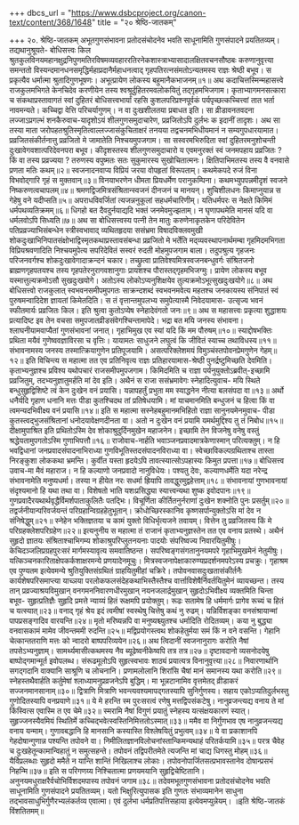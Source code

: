 +++
dbcs_url = "https://www.dsbcproject.org/canon-text/content/368/1648"
title = "२० श्रेष्ठि-जातकम्"

+++
२०. श्रेष्ठि-जातकम्
अभूतगुणसंभावना प्रतोदसंचोदनेव भवति साधूनामिति गुणसंपादने प्रयतितव्यम्। तद्यथानुश्रूयते-
बोधिसत्त्वः किल श्रुतकुलविनयमहानक्षुद्रनिपुणमतिरविषमव्यवहाररतिरनेकशास्त्राभ्यासादालक्षितवचनसौष्ठबः करुणानुवृत्त्या समन्ततो विस्यन्दमानधनसमृद्धिर्महाप्रदानैर्महाधनत्वाद् गृहपतिरत्नसंमतोऽन्यतमस्य राज्ञः श्रेष्ठी बभूव।
स प्रकृत्यैव धर्मात्मा श्रुतादिगुणभूषणः। 
अभूत्प्रायेण लोकस्य बहुमानैकभाजनम्॥१॥
अथ कदाचित्तस्मिन्महासत्त्वे राजकुलमभिगते केनचिदेव करणीयेन तस्य श्वश्रूर्दुहितरमवलोकयितुं तद्गृहमभिजगाम। कृताभ्यागमनसत्कारा च संकथाप्रस्तावागतं स्वां दुहितरं बोधिसत्त्वभार्यां रहसि कुशलपरिप्रश्नपूर्वकं पर्यपृच्छत्कच्चित्त्वां तात भर्ता नावमन्यते। कच्चिद्वा वेत्ति परिचर्यागुणम्। न वा दुःखशीलतया प्रबाधत इति। सा व्रीडावनतवदना लज्जाऽप्रगल्भं शनकैरुवाच-यादृशोऽयं शीलगुणसमुदाचारेण, प्रव्रजितोऽपि दुर्लभः क इदानीं तादृशः। अथ सा तस्या माता जरोपहतश्रुतिस्मृतित्वाल्लज्जासंकुचिताक्षरं तनयया तद्वचनमभिधीयमानं न सम्यगुपधारयामात। प्रव्रजितसंकीर्तनात्तु प्रव्रजितो मे जामातेति निश्चयमुपजगाम। सा सस्वरमभिरुदिता स्वां दुहितरमनुशोचन्ती दुःखावेगवशात्परिदेवनपरा बभूव। कीदृशस्तस्य शीलगुणसमुदाचारो य एवमनुरक्तं स्वं जनमपहाय प्रव्रजितः ? किं वा तस्य प्रव्रज्यया ?
तरुणस्य वपुष्मतः सतः सुकुमारस्य सुखोचितात्मनः। 
क्षितिपाभिमतस्य तस्य वै वनवासे प्रणता मतिः कथम्॥२॥
स्वजनादनवाप्य विप्रियं जरया वोपहृतां विरूपताम्। 
कथमेकपदे रुजं विना विभवोद्गारि गृहं स मुक्तवान्॥३॥
विनयाभरणेन धीमता प्रियधर्मेण परानुकम्पिना। 
कथमभ्युपपन्नमीदृशं स्वजने निष्करुणत्वचापलम्॥४॥
श्रमणद्विजमित्रसंश्रितान्स्वजनं दीनजनं च मानयन्। 
शुचिशीलधनः किमाप्नुयान्न स गेहेषु वने यदीप्सति॥५॥
अपराधविवर्जितां त्यजन्ननुकूलां सहधर्मचारिणीम्। 
यतिधर्मपरः स नेक्षते किमिमं धर्मपथव्यतिक्रमम्॥६॥
धिगहो बत दैवदुर्नयाद्यदि भक्तं जनमेवमुज्झताम्। 
न घृणापथमेति मानसं यदि वा धर्मलवोऽपि सिध्यति॥७॥
अथ सा बोधिसत्त्वस्य पत्नी तेन मातुः करुणेनाकृतकेन परिदेवितेन पतिप्रव्रज्याभिसंबन्धेन स्त्रीस्वभावाद् व्यथितहृदया ससंभ्रमा विषादविक्लवमुखी शोकदुःखाभिनिपातसंक्षोभाद्विस्मृतकथाप्रस्तावसंबन्धा प्रव्रजितो मे भर्तेति मद्‍व्यवस्थापनार्थमम्बा गृहमिदमभिगता विप्रियश्रवणादिति निश्चयमुपेत्य सपरिदेवितं सस्वरं रुदती मोहमुपजगाम बाला। तदुपश्रुत्य गृहजनः परिजनवर्गश्च शोकदुःखावेगादाक्रन्दनं चकार। तच्छ्रुत्वा प्रातिवेश्यमित्रस्वजनबन्धुवर्गः संश्रितजनो ब्राह्मणगृहपतयश्च तस्य गृहपतेरनुरागवशानुगाः प्रायशश्च पौरास्तद्गृहमभिजग्मुः।
प्रायेण लोकस्य बभूव यस्मात्तुल्यक्रमोऽसौ सुखदुःखयोगे। 
अतोऽस्य लोकोऽप्यनुशिक्षयेव तुल्यक्रमोऽभूत्सुखदुःखयोगे॥८॥
अथ बोधिसत्त्वो राजकुलात् स्वभवनसमीपमुपगतः साक्रन्दशब्दं स्वभवनमवेत्य महतश्च जनकायस्य संनिपातं स्वं पुरुषमन्वादिदेश ज्ञायतां किमेतदिति। स तं वृत्तान्तमुपलभ्य समुपेत्यास्मै निवेदयामास-
उत्सृज्य भवनं स्फीतमार्यः प्रव्रजितः किल। 
इति श्रुत्वा कुतोऽप्येष स्नेहादेवंगतो जनः॥९॥
अथ स महासत्त्वः प्रकृत्या शुद्धाशयः प्रत्यादिष्ट इव तेन वचसा समुपजातव्रीडसंवेगश्चिन्तामापेदे। भद्रा बत मयि जनस्य संभावना।
श्लाघनीयामवाप्यैतां गुणसंभावनां जनात्। 
गृहाभिमुख एव स्यां यदि किं मम पौरुषम्॥१०॥
स्याद्दोषभक्तिः प्रथिता मयैवं गुणेष्ववज्ञाविरसा च वृत्तिः। 
यायामतः साधुजने लघुत्वं कि जीवितं स्याच्च तथाविधस्य॥११॥
संभावनामस्य जनस्य तस्मात्क्रियागुणेन प्रतिपूजयामि। 
असत्परिक्लेशमयं विमुञ्चंस्तपोवनप्रेमगुणेन गेहम्॥१२॥
इति विचिन्त्य स महात्मा तत एव प्रतिनिवृत्य राज्ञः प्रतिहारयामास-श्रेष्ठी पुनर्द्रष्टुमिच्छति देवमिति। कृताभ्यनुज्ञश्च प्रविश्य यथोपचारं राजसमीपमुपजगाम। किमिदमिति च राज्ञा पर्यनुयुक्तोऽब्रवीत्-इच्छामि प्रव्रजितुम्, तदभ्यनुज्ञातुमर्हति मां देव इति।
अथैनं स राजा ससंभ्रमावेगः स्नेहादित्युवाच-
मयि स्थिते बन्धुसुहृद्विशिष्टे त्वं केन दुःखेन वनं प्रयासि। 
यन्नापहर्तुं प्रभुता मम स्याद्धनेन नीत्या बलसंपदा वा॥१३॥
अर्थो धनैर्यदि गृहाण धनानि मत्तः 
पीडा कुतश्चिदथ तां प्रतिषेधयामि। 
मां याचमानमिति बन्धुजनं च हित्वा 
किं वा त्वमन्यदभिवीक्ष्य वनं प्रयासि॥१४॥
इति स महात्मा सस्नेहबहुमानमभिहितो राज्ञा सानुनयमेनमुवाच-
पीडा कुतस्त्वद्भुजसंश्रितानां धनोदयावेक्षणदीनता वा। 
अतो न दुःखेन वनं प्रयामि यमर्थमुद्दिश्य तु तं निबोध॥१५॥
दीक्षामुपाश्रित इति प्रथितोऽस्मि देव 
शोकाश्रुदुर्दिनमुखेन महाजनेन। 
इच्छामि तेन विजनेषु वनेषु वस्तुं 
श्रद्धेयतामुपगतोऽस्मि गुणाभिपत्तौ॥१६॥
राजोवाच-नार्हति भवाञ्जनप्रवादमात्रकेणास्मान् परित्यक्तुम्। न हि भवद्विधानां जनप्रवादसंपादनाभिराध्या गुणविभूतिस्तदसंपादनविराध्या वा।
स्वेच्छाविकल्पग्रथिताश्च तास्ता निरङ्कुशा लोककथा भ्रमन्ति। 
कुर्वीत यस्ता हृदयेऽपि तावत्स्यात्सोऽपहास्यः किमुत प्रपत्ता॥१७॥
बोधिसत्त्व उवाच-मा मैवं महाराज। न हि कल्याणो जनप्रवादो नानुविधेयः। पश्यतु देवः,
कल्याणधर्मेति यदा नरेन्द्र संभावनामेति मनुष्यधर्मा। 
तस्या न हीयेत नरः सधर्मा ह्रियापि तावद्धुरमुद्वहेत्ताम्॥१८॥
संभावनायां गुणभावनायां संदृश्यमानो हि यथा तथा वा। 
विशेषतो भाति यशःप्रसिद्ध्या स्यात्त्वन्यथा शुष्क इवोदपानः॥१९॥
गुणप्रवादैरयथार्थवृद्धैर्विमर्शपाताकुलितैः पतद्भिः। 
विचूर्णिता कीर्तितनुर्नराणां दुःखेन शक्नोति पुनः प्रसर्तुम्॥२०॥
तद्वर्जनीयान्परिवर्जयन्तं परिग्रहान्विग्रहहेतुभूतान्। 
क्रोधोच्छिरस्कानिव कृष्णसर्पान्युक्तोऽसि मां देव न संनिषेद्धुम्॥२१॥
स्नेहेन भक्तिज्ञतया च कामं युक्तो विधिर्भृत्यजने तवायम्। 
वित्तेन तु प्रव्रजितस्य किं मे परिग्रहक्लेशपरिग्रहेण॥२२॥
इत्यनुनीय स महात्मा तं राजानं कृताभ्यनुज्ञस्तेन तत एव वनाय प्रतस्थे। अथैनं सुहृदो ज्ञातयः संश्रिताश्चाभिगम्य शोकाश्रुपरिप्लुतनयनाः पादयोः संपरिष्वज्य निवारयितुमीषुः। केचिदञ्जलिप्रग्रहपुरःसरं मार्गमस्यावृत्य समवातिष्ठन्त। सपरिष्वङ्गसंगतानुनयमपरे गृहाभिमुखमेनं नेतुमीषुः। यत्किञ्चनकारिताक्षेपकर्कशाक्षरमन्ये प्रणयादेनमूचुः। मित्रस्वजनापेक्षाकारुण्यप्रदर्शनमपरेऽस्य प्रचक्रुः। गृहाश्रम एव पुण्यतम इत्येवमन्ये श्रुतियुक्तिसंग्रथितं ग्राहयितुमीहां चक्रिरे। तपोवनवासदुःखतासंकीर्तनैः कार्यशेषपरिसमाप्त्या याच्ञया परलोकफलसंदेहकथाभिस्तैस्तैश्च वार्त्ताविशेषैर्निवर्तयितुमेनं व्यायच्छन्त। तस्य तान् प्रव्रज्याश्रयविमुखान् वनगमननिवारणधीरमुखान् नयनजलार्द्रमुखान् सुहृदोऽभिवीक्ष्य व्यक्तमिति चिन्ता बभूव-
सुहृत्प्रतिज्ञैः सुहृदि प्रमत्ते न्याय्यं हितं रूक्षमपि प्रयोक्तुम्। 
रूढः सतामेष हि धर्ममार्गः प्रागेव रूच्यं च हितं च यत्स्यात्॥२३॥
वनाद् गृहं श्रेय इदं त्वमीषां स्वस्थेषु चित्तेषु कथं नु रुढम्। 
यन्निर्विशङ्का वनसंश्रायान्मां पापप्रसङ्गादिव वारयन्ति॥२४॥
मृतो मरिष्यन्नपि वा मनुष्यश्च्युतश्च धर्मादिति रोदितव्यम्। 
कया नु बुद्ध्या वनवासकामं मामेव जीवन्तममी रुदन्ति॥२५॥
मद्विप्रयोगस्त्वथ शोकहेतुर्मया समं किं न वने वसन्ति। 
गेहानि चेत्कान्ततराणि मत्तः को न्वादरो बाष्पपरिव्ययेन॥२६॥
अथ त्विदानीं स्वजनानुरागः करोति नैषां तपसेऽभ्यनुज्ञाम्। 
सामर्थ्यमासीत्कथमस्य नैव ब्यूढेष्वनीकेष्वपि तत्र तत्र॥२७॥
दृष्टावदानो व्यसनोदयेषु बाष्पोद्गमान्मूर्त इवोपलब्ध। 
संरूढमूलोऽपि सुहृत्स्वभावः शाठ्यं प्रयात्यत्र विनानुवृत्त्या॥२८॥
निवारणार्थानि सगद्गदानि वाक्यानि साश्रूणि च लोचनानि। 
प्रणामलोलानि शिरांसि चैषां मानं समानस्य यथा करोति॥२९॥
स्नेहस्तथैवार्हति कर्तुमेषां श्लाध्यामनुप्रव्रजनेऽपि बुद्धिम्। 
मा भून्नटानामिव वृत्तमेतद् व्रीडाकरं सज्जनमानसानाम्॥३०॥
द्वित्राणि मित्राणि भवन्त्यवश्यमापद्गतस्यापि सुनिर्गुणस्य। 
सहाय एकोऽप्यतिदुर्लभस्तु गुणोदितस्यापि वनप्रयाणे॥३१॥
ये मे हरन्ति स्म पुरःसरत्वं रणेषु मत्तद्विपसंकटेषु। 
नानुव्रजन्त्यद्य वनाय ते मां किंस्वित्स एवास्मि त एव चेमे॥३२॥
स्मरामि नैषां विगुणं प्रयातुं स्नेहस्य यत्संक्षयकारणं स्यात्। 
सुहृज्जनस्यैवमियं स्थितिर्मे कच्चिद्भवेत्स्वस्तिनिमित्ततोऽस्मात्॥३३॥
ममैव वा निर्गुंणभाव एष नानुव्रजन्त्यद्य वनाय यन्माम्। 
गुणावबद्धानि हि मानसानि कस्यास्ति विश्लेषयितुं प्रभुत्वम्॥३४॥
ये वा प्रकाशानपि गेहदोषान्गुणान्न पश्यन्ति तपोवने वा। 
निमीलितज्ञानविलोचनांस्तान्किमन्यथाहं परितर्कयामि॥३५॥
परत्र चैवेह च दुःखहेतून्कामान्विहातुं न समुत्सहन्ते। 
तपोवनं तद्विपरीतमेते त्यजन्ति मां चाद्य धिगस्तु मोहम्॥३६॥
यैर्विप्रलब्धाः सुहृदो ममैते न यान्ति शान्तिं निखिलाश्च लोकाः। 
तपोवनोपार्जितसत्प्रभावस्तानेव दोषान्प्रसभं निहन्मि॥३७॥
इति स परिगणय्य निश्चितात्मा प्रणयमयानि सुहृद्विचेष्टितानि। 
अनुनयमधुराक्षरैर्वचोभिर्विशदमपास्य तपोवनं जगाम॥३८॥
तदेवमभूतगुणसंभावना प्रतोदसंचोदनेव भवति साधूनामिति गुणसंपादने प्रयतितव्यम्। यतो भिक्षुरित्युपासक इति गुणतः संभाव्यमानेन साधुना तद्भावसाधुभिर्गुणैरभ्यलंकर्तव्य एवात्मा। एवं दुर्लभा धर्मप्रतिपत्तिसहाया इत्येवमप्युन्नेयम्।
॥इति श्रेष्ठि-जातकं विंशतितमम्॥
